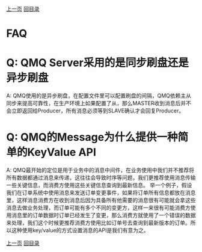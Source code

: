 [上一页](share.md)
[回目录](../../README.md)


# FAQ

# Q: QMQ Server采用的是同步刷盘还是异步刷盘
A: QMQ使用的是异步刷盘，在配置文件里可以配置刷盘的间隔，QMQ依赖主从同步来提高可靠性，在生产环境上如果配置了从，那么MASTER收到消息后并不会立即返回给Producer，所有消息必须等到SLAVE确认才会回复Producer。

# Q: QMQ的Message为什么提供一种简单的KeyValue API
A: QMQ最开始的定位是用于业务中的消息中间件，在业务使用中我们并不推荐将所有数据都通过消息来传递，这往往会导致时序等问题，我们更推荐使用消息传输一些关键信息，而消费方使用这些关键信息查询到最新信息。
举一个例子，假设我们在订单系统中使用消息来发送订单变更事件，如果将订单所有信息都放在消息里，这样消息消费方在收到消息后因为具备所有他需要的消息很有可能就会拿这些消息去做业务处理，而订单可能有多个不同的变更方，这样一来很有可能消费方使用消息里的订单数据时订单已经发生了变更，那么消费方就使用了一个错误的数据来处理，我们这个时候更推荐消费方使用比如订单号去查询到最新版本的订单。所以这种使用key/value的方式设置消息的API是我们有意为之。

[上一页](share.md)
[回目录](../../README.md)